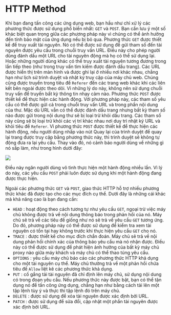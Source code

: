 # HTTP Method
Khi bạn đang tấn công các ứng dụng web, bạn hầu như chỉ xử lý các phương thức được sử dụng phổ biến nhất: `GET` và `POST`. Bạn cần lưu ý một số khác biệt quan trọng giữa các phương pháp này vì chúng có thể ảnh hưởng đến tính bảo mật của ứng dụng nếu bị bỏ qua.
Phương thức `GET` được thiết kế để truy xuất tài nguyên. Nó có thể được sử dụng để gửi tham số đến tài nguyên được yêu cầu trong chuỗi truy vấn URL. Điều này cho phép người dùng đánh dấu một URL cho tài nguyên động mà họ có thể sử dụng lại. Hoặc những người dùng khác có thể truy xuất tài nguyên tương đương trong lần tiếp theo (như trong truy vấn tìm kiếm được đánh dấu trang). Các URL được hiển thị trên màn hình và được ghi lại ở nhiều nơi khác nhau, chẳng hạn như lịch sử trình duyệt và nhật ký truy cập của máy chủ web. Chúng cũng được truyền trong tiêu đề  `Referer` đến các trang web khác khi các liên kết bên ngoài được theo dõi. Vì những lý do này, không nên sử dụng chuỗi truy vấn để truyền bất kỳ thông tin nhạy cảm nào.
Phương thức `POST` được thiết kế để thực hiện các hành động. Với phương pháp này, các tham số yêu cầu có thể được gửi cả trong chuỗi truy vấn URL và trong phần nội dung của thư. Mặc dù URL vẫn có thể được đánh dấu trang nhưng bất kỳ tham số nào được gửi trong nội dung thư sẽ bị loại trừ khỏi dấu trang. Các tham số này cũng sẽ bị loại trừ khỏi các vị trí khác nhau nơi duy trì nhật ký URL và khỏi tiêu đề `Referer`. Vì phương thức `POST` được thiết kế để thực hiện các hành động, nếu người dùng nhấp vào nút Quay lại của trình duyệt để quay lại trang được truy cập bằng phương thức này, thì trình duyệt sẽ không tự động đưa ra lại yêu cầu. Thay vào đó, nó cảnh báo người dùng về những gì nó sắp làm, như trong hình dưới đây:

![](https://f10-zpcloud.zdn.vn/386686744632365125/0fd0dc736acbb695efda.jpg)

Điều này ngăn người dùng vô tình thực hiện một hành động nhiều lần. Vì lý do này, các yêu cầu `POST` phải luôn được sử dụng khi một hành động đang được thực hiện.

Ngoài các phương thức `GET` và `POST`, giao thức HTTP hỗ trợ nhiều phương thức khác đã được tạo cho các mục đích cụ thể. Dưới đây là những cái khác mà khả năng cao là bạn đang cần:
- `HEAD` : hoạt động theo cách tương tự như yêu cầu `GET`, ngoại trừ việc máy chủ không được trả về nội dung thông báo trong phản hồi của nó. Máy chủ sẽ trả về các tiêu đề giống như nó sẽ trả về yêu cầu `GET` tương ứng. Do đó, phương pháp này có thể được sử dụng để kiểm tra xem tài nguyên có tồn tại hay không trước khi thực hiện yêu cầu `GET` cho nó.
- `TRACE` : được thiết kế cho mục đích chẩn đoán. Máy chủ sẽ trả về nội dung phản hồi chính xác của thông báo yêu cầu mà nó nhận được. Điều này có thể được sử dụng để phát hiện ảnh hưởng của bất kỳ máy chủ proxy nào giữa máy khách và máy chủ có thể thao túng yêu cầu.
- `OPTIONS` : yêu cầu máy chủ báo cáo các phương thức HTTP khả dụng cho một tài nguyên cụ thể. Máy chủ thường trả về một phản hồi chứa tiêu đề `Allow` liệt kê các phương thức khả dụng.
- `PUT` : cố gắng tải tài nguyên đã chỉ định lên máy chủ, sử dụng nội dung có trong đoạn yêu cầu. Nếu phương thức này được bật, bạn có thể tận dụng nó để tấn công ứng dụng, chẳng hạn như bằng cách tải lên một tập lệnh tùy ý và thực thi tập lệnh đó trên máy chủ.
- `DELETE` : được sử dụng để xóa tài nguyên được xác định bởi URL.
- `PATCH` : được sử dụng để sửa đổi, cập nhật một phần tài nguyên được xác định bởi URL.